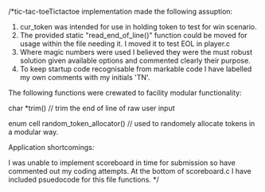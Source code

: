 /*tic-tac-toeTictactoe implementation made the following assuption:

1) cur_token was intended for use in holding token to test for win scenario.
2) The provided static "read_end_of_line()" function could be moved for usage within the file needing it.
I moved it to test EOL in player.c
3) Where magic numbers were used I believed they were the must robust solution given available options and commented clearly their purpose. 
4) To keep startup code recognisable from markable code I have labelled my own comments with my initials 'TN'.


The following functions were crewated to facility modular functionality:

char *trim() // trim the end of line of raw user input

enum cell random_token_allocator() // used to randomely allocate tokens in a modular way.

Application shortcomings:

I was unable to implement scoreboard in time for submission so have commented out my coding attempts. At the bottom of scoreboard.c I have included psuedocode for this file functions. */

